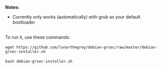 **Notes:**
* Currently only works (automatically) with grub as your default bootloader
<br />
To run it, use these commands:
<br />
<br />
<code>wget https://github.com/lunarthegrey/debian-grsec/raw/master/debian-grsec-installer.sh</code>
<br />
<br />
<code>bash debian-grsec-installer.sh</code>
